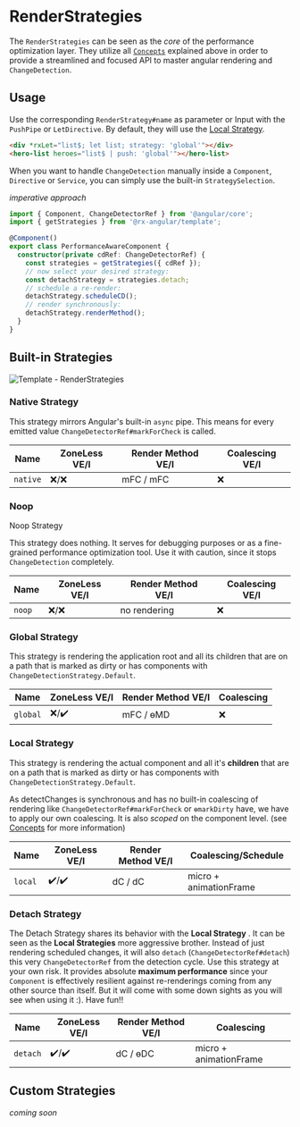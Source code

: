 # RenderStrategies

The `RenderStrategies` can be seen as the _core_ of the performance optimization layer. They utilize all
[`Concepts`](https://github.com/BioPhoton/rx-angular/tree/master/libs/template/docs/concepts.md) explained above in order to provide a streamlined and focused API to master
angular rendering and `ChangeDetection`.

## Usage

Use the corresponding `RenderStrategy#name` as parameter or Input with the `PushPipe` or `LetDirective`.
By default, they will use the [Local Strategy](https://github.com/BioPhoton/rx-angular/tree/master/libs/template/docs/viewport-prio.md).

```html
<div *rxLet="list$; let list; strategy: 'global'"></div>
<hero-list heroes="list$ | push: 'global'"></hero-list>
```

When you want to handle `ChangeDetection` manually inside a `Component`, `Directive` or `Service`, you can
simply use the built-in `StrategySelection`.

_imperative approach_

```typescript
import { Component, ChangeDetectorRef } from '@angular/core';
import { getStrategies } from '@rx-angular/template';

@Component()
export class PerformanceAwareComponent {
  constructor(private cdRef: ChangeDetectorRef) {
    const strategies = getStrategies({ cdRef });
    // now select your desired strategy:
    const detachStrategy = strategies.detach;
    // schedule a re-render:
    detachStrategy.scheduleCD();
    // render synchronously:
    detachStrategy.renderMethod();
  }
}
```

## Built-in Strategies

![Template - RenderStrategies](https://raw.githubusercontent.com/BioPhoton/rx-angular/master/libs/template/images/template_rendering-strategies.png)

### Native Strategy

This strategy mirrors Angular's built-in `async` pipe.
This means for every emitted value `ChangeDetectorRef#markForCheck` is called.

| Name     | ZoneLess VE/I | Render Method VE/I | Coalescing VE/I |
| -------- | ------------- | ------------------ | --------------- |
| `native` | ❌/❌         | mFC / mFC          | ❌              |

### Noop

Noop Strategy

This strategy does nothing. It serves for debugging purposes or as a fine-grained performance optimization tool.
Use it with caution, since it stops `ChangeDetection` completely.

| Name   | ZoneLess VE/I | Render Method VE/I | Coalescing VE/I |
| ------ | ------------- | ------------------ | --------------- |
| `noop` | ❌/❌         | no rendering       | ❌              |

### Global Strategy

This strategy is rendering the application root and
all its children that are on a path
that is marked as dirty or has components with `ChangeDetectionStrategy.Default`.

| Name     | ZoneLess VE/I | Render Method VE/I | Coalescing |
| -------- | ------------- | ------------------ | ---------- |
| `global` | ❌/✔️         | mFC / ɵMD          | ❌         |

### Local Strategy

This strategy is rendering the actual component and
all it's **children** that are on a path
that is marked as dirty or has components with `ChangeDetectionStrategy.Default`.

As detectChanges is synchronous and has no built-in coalescing of rendering
like `ChangeDetectorRef#markForCheck` or `ɵmarkDirty` have, we have to apply our own coalescing.
It is also _scoped_ on the component level. (see [Concepts](https://github.com/BioPhoton/rx-angular/tree/master/libs/template/docs/concepts.md) for more information)

| Name    | ZoneLess VE/I | Render Method VE/I | Coalescing/Schedule    |
| ------- | ------------- | ------------------ | ---------------------- |
| `local` | ✔️/✔️         | dC / dC            | micro + animationFrame |

### Detach Strategy

The Detach Strategy shares its behavior with the **Local Strategy** . It can be seen as
the **Local Strategies** more aggressive brother. Instead of just rendering scheduled changes,
it will also `detach` (`ChangeDetectorRef#detach`) this very `ChangeDetectorRef` from the detection cycle.
Use this strategy at your own risk. It provides absolute **maximum performance** since your `Component` is
effectively resilient against re-renderings coming from any other source than itself. But it will come with
some down sights as you will see when using it :). Have fun!!

| Name     | ZoneLess VE/I | Render Method VE/I | Coalescing             |
| -------- | ------------- | ------------------ | ---------------------- |
| `detach` | ✔️/✔️         | dC / ɵDC           | micro + animationFrame |

## Custom Strategies

_coming soon_

